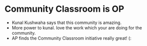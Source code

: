 # Community Classroom is OP

- Kunal Kushwaha says that this community is amazing.
- More power to kunal. love the work which your are doing for the community.
- AP finds the Community Classroom initiative really great!
(:
